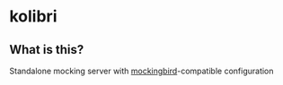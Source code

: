 # kolibri

## What is this?

Standalone mocking server with [mockingbird](https://github.com/leviysoft/mockingbird)-compatible configuration